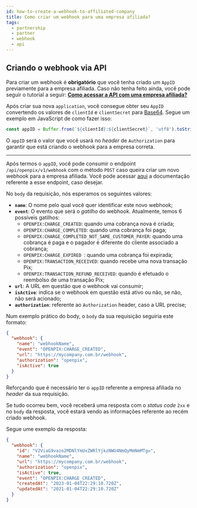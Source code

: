 ```yaml
---
id: how-to-create-a-webhook-to-affiliated-company
title: Como criar um webhook para uma empresa afiliada?
tags:
  - partnership
  - partner
  - webhook
  - api
---
```


## Criando o webhook via API

Para criar um webhook é **obrigatório** que você tenha criado um `AppID` previamente
para a empresa afiliada. Caso não tenha feito ainda, você pode seguir o tutorial a seguir: 
[**Como acessar a API com uma empresa afiliada?**](./how-to-access-api-via-affiliated-company.md)

Após criar sua nova `application`, você consegue obter seu `AppID` convertendo os valores de `clientId`
e `clientSecret` para [Base64](https://en.wikipedia.org/wiki/Base64). Segue um exemplo em JavaScript de 
como fazer isso:

```js
const appID = Buffer.from(`${clientId}:${clientSecret}`, 'utf8').toString('base64');
```

O `appID` será o valor que você usará no _header_ de `Authorization` para garantir que está criando o
webhook para a empresa correta.

---

Após termos o `appID`, você pode consumir o endpoint `/api/openpix/v1/webhook` com o método `POST` caso
queira criar um novo webhook para a empresa afiliada. Você pode acessar [aqui](http://localhost:3000/api#tag/webhook/paths/~1api~1openpix~1v1~1webhook/post)
a documentação referente a esse endpoint, caso desejar.

No `body` da requisição, nós esperamos os seguintes valores:

- **`name`**: O nome pelo qual você quer identificar este novo webhook;
- **`event`**: O evento que será o _gatilho_ do webhook. Atualmente, temos 6 possíveis gatilhos:
  - `OPENPIX:CHARGE_CREATED`: quando uma cobrança nova é criada;
  - `OPENPIX:CHARGE_COMPLETED`: quando uma cobrança foi paga;
  - `OPENPIX:CHARGE_COMPLETED_NOT_SAME_CUSTOMER_PAYER`: quando uma cobrança é paga e o pagador é diferente do cliente associado a cobrança;
  - `OPENPIX:CHARGE_EXPIRED `: quando uma cobrança foi expirada;
  - `OPENPIX:TRANSACTION_RECEIVED`: quando recebe uma nova transação Pix;
  - `OPENPIX:TRANSACTION_REFUND_RECEIVED`: quando é efetuado o reembolso de uma transação Pix;
- **`url`**: A URL em questão que o webhook vai consumir;
- **`isActive`**: indica se o webhook em questão está ativo ou não, se não, não será acionado;
- **`authorization`**: referente ao `Authorization` header, caso a URL precise;

Num exemplo prático do body, o `body` da sua requisição seguiria este formato: 

```json
{
  "webhook": {
    "name": "webhookName",
    "event": "OPENPIX:CHARGE_CREATED",
    "url": "https://mycompany.com.br/webhook",
    "authorization": "openpix",
    "isActive": true
  }
}
```

Reforçando que é necessário ter o `appID` referente a empresa afiliada no _header_ da sua requisição.

Se tudo ocorreu bem, você receberá uma resposta com o _status code_ `2xx` e no `body` da resposta, você
estará vendo as informações referente ao recém criado webhook.

Segue ume exemplo da resposta:

```json
{
  "webhook": {
    "id": "V2ViaG9vazo2MDNlYmUxZWRlYjkzNWU4NmQyMmNmMTg=",
    "name": "webhookName",
    "url": "https://mycompany.com.br/webhook",
    "authorization": "openpix",
    "isActive": true,
    "event": "OPENPIX:CHARGE_CREATED",
    "createdAt": "2023-01-04T22:29:10.720Z",
    "updatedAt": "2021-01-04T22:29:10.720Z"
  }
}
```
